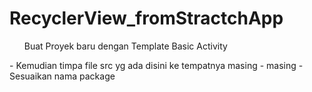# RecyclerView_fromStractchApp

<ul> Buat Proyek baru dengan Template Basic Activity </ul>
- Kemudian timpa file src yg ada disini ke tempatnya masing - masing
- Sesuaikan nama package
